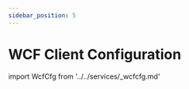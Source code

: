 ```yaml
---
sidebar_position: 5
---
```


# WCF Client Configuration

import WcfCfg from '../../services/_wcfcfg.md'

<WcfCfg />